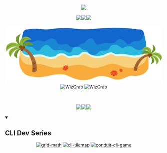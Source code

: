 <!-- Typing SVG -->
<p align="center">
  <a href="https://git.io/typing-svg">
    <img src="https://readme-typing-svg.herokuapp.com/?lines=Greetings+!+👋;Time+for+some+Rust+!;Wiz+Wiz+⭐;Zero+Cost+Enjoyer+:D;Crab+Crab+🦀&center=true&size=30&color=ff5050">
  </a>
</p>

<!-- crates.io link -->
<p align="center">
  <a href="https://crates.io/users/WizCrab">
    <img src="https://custom-icon-badges.demolab.com/badge/->               >               >               >-FF976E?style=for-the-badge"><img src="https://custom-icon-badges.demolab.com/badge/-WIZ%20CRAB%20CRATES%20IO-FF976E?style=for-the-badge&logo=package&logoColor=black"><img src="https://custom-icon-badges.demolab.com/badge/-<                <                <                <-FF976E?style=for-the-badge">
  </a>
</p>

<!-- Beach SVG -->
<img src='beach/beach.svg' width='1000'/>

<!-- Diagrams -->
<div align="center">
  <!-- GitHub Stats -->
  <img width="500px" src="https://github-readme-stats.vercel.app/api?username=WizCrab&show_icons=true&rank_icon=github&theme=calm_pink" alt='WizCrab' />
  <!-- Languages Used -->
  <img width="340px" src="https://github-readme-stats.vercel.app/api/top-langs?username=WizCrab&layout=donut&theme=calm_pink" alt='WizCrab' />
</div>
<br><br>

<!-- All Repos Link -->
<p align="center">
  <a href="https://github.com/WizCrab?tab=repositories">
    <img src="https://custom-icon-badges.demolab.com/badge/-↓                    ↓                    ↓                    ↓-333745?style=for-the-badge"><img src="https://custom-icon-badges.demolab.com/badge/-HERE%20ARE%20ALL%20MY%20CRATES-333745?style=for-the-badge"><img src="https://custom-icon-badges.demolab.com/badge/-↓                    ↓                    ↓                    ↓-333745?style=for-the-badge">
  </a>
</p>

<!-- Repos Table -->
<details open> 
  <summary><h2>CLI Dev Series</h2></summary>
  <p align="center">
    <a href="https://github.com/WizCrab/grid-math"><img width="280" src="https://denvercoder1-github-readme-stats.vercel.app/api/pin/?username=WizCrab&repo=grid-math&show_icons=false&theme=calm_pink" alt="grid-math"></a>
    <a href="https://github.com/WizCrab/cli-tilemap"><img width="280" src="https://denvercoder1-github-readme-stats.vercel.app/api/pin/?username=WizCrab&repo=cli-tilemap&show_icons=false&theme=calm_pink" alt="cli-tilemap"></a>
    <a href="https://github.com/WizCrab/conduit-cli-game"><img width="280" src="https://denvercoder1-github-readme-stats.vercel.app/api/pin/?username=WizCrab&repo=conduit-cli-game&show_icons=false&theme=calm_pink" alt="conduit-cli-game"></a>
  </p>
</details>
